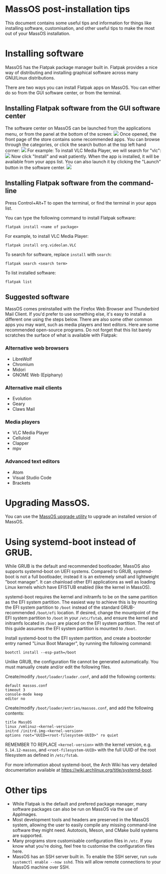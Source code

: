 # MassOS post-installation tips
This document contains some useful tips and information for things like installing software, customisation, and other useful tips to make the most out of your MassOS installation.
# Installing software
MassOS has the Flatpak package manager built in. Flatpak provides a nice way of distributing and installing graphical software across many GNU/Linux distributions.

There are two ways you can install Flatpak apps on MassOS. You can either do so from the GUI software center, or from the terminal.
## Installing Flatpak software from the GUI software center
The software center on MassOS can be launched from the applications menu, or from the panel at the bottom of the screen:
![](software1.png)
Once opened, the front page of the store contains some recommended apps. You can browse through the categories, or click the search button at the top left hand corner:
![](software2.png)
For example: To install VLC Media Player, we will search for "vlc":
![](software3.png)
Now click "Install" and wait patiently. When the app is installed, it will be available from your apps list. You can also launch it by clicking the "Launch" button in the software center.
![](software4.png)
## Installing Flatpak software from the command-line
Press Control+Alt+T to open the terminal, or find the terminal in your apps list.

You can type the following command to install Flatpak software:
```
flatpak install <name of package>
```
For example, to install VLC Media Player:
```
flatpak install org.videolan.VLC
```
To search for software, replace `install` with `search`:
```
flatpak search <search term>
```
To list installed software:
```
flatpak list
```
## Suggested software
MassOS comes preinstalled with the Firefox Web Browser and Thunderbird Mail Client. If you'd prefer to use something else, it's easy to install a different one using the steps below. There are also some other common apps you may want, such as media players and text editors. Here are some recommended open-source programs. Do not forget that this list barely scratches the surface of what is available with Flatpak:
### Alternative web browsers
- LibreWolf
- Chromium
- Midori
- GNOME Web (Epiphany)
### Alternative mail clients
- Evolution
- Geary
- Claws Mail
### Media players
- VLC Media Player
- Celluloid
- Clapper
- mpv
### Advanced text editors
- Atom
- Visual Studio Code
- Brackets
# Upgrading MassOS.
You can use the [MassOS upgrade utility](https://github.com/TheSonicMaster/MassOS) to upgrade an installed version of MassOS.
# Using systemd-boot instead of GRUB.
While GRUB is the default and recommended bootloader, MassOS also supports systemd-boot on UEFI systems. Compared to GRUB, systemd-boot is not a full bootloader, instead it is an extremely small and lightweight "boot manager". It can chainload other EFI applications as well as loading Linux kernels which have EFISTUB enabled (like the kernel in MassOS).

systemd-boot requires the kernel and initramfs to be on the same partition as the EFI system partition. The easiest way to achieve this is by mounting the EFI system partition to `/boot` instead of the standard GRUB-recommended `/boot/efi` location. If desired, change the mountpoint of the EFI system partition to `/boot` in your `/etc/fstab`, and ensure the kernel and initramfs located in `/boot` are placed on the EFI system partition. The rest of this guide assumes the EFI system partition is mounted to `/boot`.

Install systemd-boot to the EFI system partition, and create a bootorder entry named "Linux Boot Manager", by running the following command:
```
bootctl install --esp-path=/boot
```
Unlike GRUB, the configuration file cannot be generated automatically. You must manually create and/or edit the following files.

Create/modify `/boot/loader/loader.conf`, and add the following contents:
```
default massos.conf
timeout 3
console-mode keep
editor no
```
Create/modify `/boot/loader/entries/massos.conf`, and add the following contents:
```
title MassOS
linux /vmlinuz-<kernel-version>
initrd /initrd.img-<kernel-version>
options root="UUID=<root-filesystem-UUID>" ro quiet
```
REMEMBER TO REPLACE `<kernel-version>` with the kernel version, e.g. `5.14.12-massos`, and `<root-filesystem-UUID>` with the full UUID of the root filesystem as defined in `/etc/fstab`.

For more information about systemd-boot, the Arch Wiki has very detailed documentation available at https://wiki.archlinux.org/title/systemd-boot.
# Other tips
- While Flatpak is the default and prefered package manager, many software packages can also be run on MassOS via the use of AppImages.
- Most development tools and headers are preserved in the MassOS system, allowing the user to easily compile any missing command-line software they might need. Autotools, Meson, and CMake build systems are supported.
- Many programs store customisable configuration files in `/etc`. If you know what you're doing, feel free to customise the configuration files here.
- MassOS has an SSH server built in. To enable the SSH server, run `sudo systemctl enable --now sshd`. This will allow remote connections to your MassOS machine over SSH.
